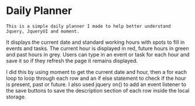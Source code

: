 # Daily Planner

    This is a simple daily planner I made to help better understand Jquery, JqueryUI and moment.
It displays the current date and standard working hours with spots to fill in events and tasks. The current hour is displayed in red, future hours in green and past hours in grey. Users can type in an event or task for each hour and save it so if they refresh the page it remains displayed.

 I did this by using moment to get the current date and hour, then a for each loop to loop through each row and an if else statement to check if the hour is present, past or future. I also used jquery on() to add an event listener to the save buttons to save the description section of each row inside the local storage.